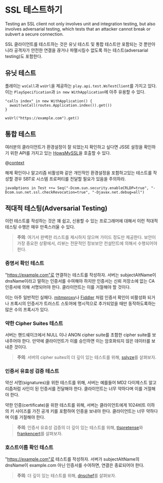 # SSL 테스트하기

Testing an SSL client not only involves unit and integration testing, but also involves adversarial testing, which tests that an attacker cannot break or subvert a secure connection.

SSL 클라이언트를 테스트하는 것은 유닛 테스트 및 통합 테스트만 포함되는 것 뿐만아니라 공격자가 안전한 연결을 끊거나 파멸시킬수 없도록 하는 테스트(adversarial testing)도 포함한다.

## 유닛 테스트

플레이는 `wsCall`과 `wsUrl`을 제공하는 `play.api.test.WsTestClient`를 가지고 있다. 이는 `PlaySpecification`과 `in new WithApplication`에 아주 유용할 수 있다.

```
"calls index" in new WithApplication() {
  await(wsCall(routes.Application.index()).get())	
}
```

```
wsUrl("https://example.com").get()
```

## 통합 테스트

여러분의 클라이언트가 환경설정이 잘 되었는지 확인하고 싶다면 JSSE 설정을 확인하기 위한 API를 가지고 있는 [HowsMySSL](https://www.howsmyssl.com/s/api.html)을 호출할 수 있다.

@[context](code/HowsMySSLSpec.scala)

해제 확인이나 알고리즘 비활성화 같은 개인적인 환경설정을 포함하고있는 테스트를 작성할 경우 SBT로 시스템 프로퍼티를 전달할 필요가 있음을 주의하라.

```
javaOptions in Test ++= Seq("-Dcom.sun.security.enableCRLDP=true", "-Dcom.sun.net.ssl.checkRevocation=true", "-Djavax.net.debug=all")
```

## 적대적 테스팅(Adversarial Testing)

이런 테스트를 작성하는 것은 꽤 쉽고, 신용할 수 있는 프로그래머에 대해서 이런 적대적 테스팅 수행은 매우 만족스러울 수 있다.

> **주의**: 여기서 완벽한 리스트를 제시하지 않으며 가이드 정도만 제공한다. 보안이 가장 중요한 상황에서, 리뷰는 전문적인 정보보안 컨설턴트에 의해서 수행되어야 한다.

### 증명서 확인 테스트

"https://example.com"로 연결하는 테스트를 작성하자. 서버는 subjectAltName이 dnsName이라고 말하는 인증서를 수여해야 하지만 인증서는 신뢰 저장소에 없는 CA 인증서에 의해 서명되어야 한다. 클라이언트는 이를 거절해야 할 것이다.

이는 아주 일반적인 실패다. [mitmproxy](http://mitmproxy.org)나 [Fiddler](http://www.telerik.com/fiddler) 처럼 인증서 확인이 비활성화 되거나 프록시의 인증서가 트러스트 스토어에 명시적으로 추가되었을 때만 동작하도록하는 많은 수의 프록시가 있다.

### 약한 Cipher Suites 테스트

서버는 핸드쉐이크에서 NULL 이나 ANON cipher suite를 초함한 cipher suite를 보내주어야 한다. 만약에 클라이언트가 이를 승인하면 이는 암호화되지 않은 데이터를 보내준 것이다.

> **주의**: 서버의 cipher suites의 더 깊이 있는 테스트를 위해, [sslyze](https://github.com/iSECPartners/sslyze)를 살펴보자.

### 인증서 유효성 검증 테스트

약산 서명(signatures)을 위한 테스트를 위해, 서버는 예를들어 MD2 다이제스트 알고리즘처럼 사인이 된 인증서를 전달해야 한다. 클라이언트는 너무 약하다며 이를 거절해야 한다. 

약한 인증(certificate)을 위한 테스트를 위해, 서버는 클라이언트에게 1024비트 이하의 키 사이즈를 가진 공개 키를 포함하여 인증을 보내야 한다.  클라이언트는 너무 약하다며 이를 거절해야 한다. 

> **주의**: 인증서 유효성 검증의 더 깊이 있는 테스트를 위해, [tlspretense](https://github.com/iSECPartners/tlspretense)와 [frankencert](https://github.com/sumanj/frankencert)를 살펴보자.

### 호스트이름 확인 테스트

"https://example.com"로 테스트를 작성하자. 서버가 subjectAltName의 dnsName이 example.com 아닌 인증서를 수여하면, 연결은 종료되어야 한다.

> **주의**: 더 깊이 있는 테스트를 위해, [dnschef](http://tersesystems.com/2014/03/31/testing-hostname-verification/)를 살펴보자.
